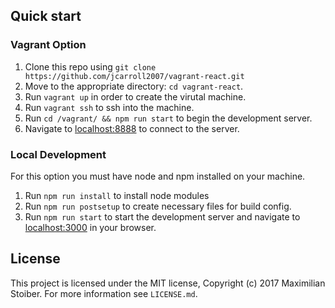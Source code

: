 ## Quick start

### Vagrant Option
1. Clone this repo using `git clone https://github.com/jcarroll2007/vagrant-react.git`
2. Move to the appropriate directory: `cd vagrant-react`.<br />
3. Run `vagrant up` in order to create the virutal machine.<br />
4. Run `vagrant ssh` to ssh into the machine.
5. Run `cd /vagrant/ && npm run start` to begin the development server.
6. Navigate to <a href="http://localhost:8888/">localhost:8888</a> to connect to the server.

### Local Development
For this option you must have node and npm installed on your machine.

1. Run `npm run install` to install node modules
2. Run `npm run postsetup` to create necessary files for build config.
3. Run `npm run start` to start the development server and navigate to <a href="http://localhost:3000/">localhost:3000</a> in your browser.

## License

This project is licensed under the MIT license, Copyright (c) 2017 Maximilian
Stoiber. For more information see `LICENSE.md`.
